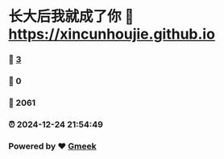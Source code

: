 # 长大后我就成了你 :link: https://xincunhoujie.github.io 
### :page_facing_up: [3](https://xincunhoujie.github.io/tag.html) 
### :speech_balloon: 0 
### :hibiscus: 2061 
### :alarm_clock: 2024-12-24 21:54:49 
### Powered by :heart: [Gmeek](https://github.com/Meekdai/Gmeek)
